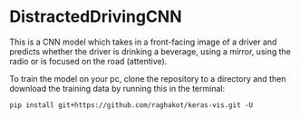 # DistractedDrivingCNN

This is a CNN model which takes in a front-facing image of a driver and predicts whether the driver is drinking a beverage, using a mirror, using the radio or is focused on the road (attentive).

To train the model on your pc, clone the repository to a directory and then download the training data by running this in the terminal: 
```
pip install git+https://github.com/raghakot/keras-vis.git -U
```
